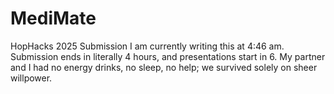 # MediMate
HopHacks 2025 Submission
I am currently writing this at 4:46 am. Submission ends in literally 4 hours, and presentations start in 6. My partner and I had no energy drinks, no sleep, no help; we survived solely on sheer willpower.
